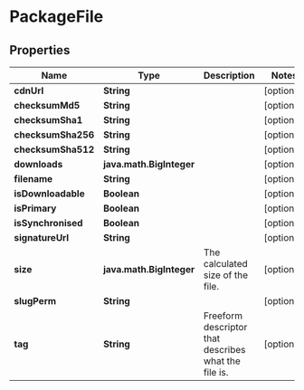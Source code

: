 
# PackageFile

## Properties
Name | Type | Description | Notes
------------ | ------------- | ------------- | -------------
**cdnUrl** | **String** |  |  [optional]
**checksumMd5** | **String** |  |  [optional]
**checksumSha1** | **String** |  |  [optional]
**checksumSha256** | **String** |  |  [optional]
**checksumSha512** | **String** |  |  [optional]
**downloads** | **java.math.BigInteger** |  |  [optional]
**filename** | **String** |  |  [optional]
**isDownloadable** | **Boolean** |  |  [optional]
**isPrimary** | **Boolean** |  |  [optional]
**isSynchronised** | **Boolean** |  |  [optional]
**signatureUrl** | **String** |  |  [optional]
**size** | **java.math.BigInteger** | The calculated size of the file. |  [optional]
**slugPerm** | **String** |  |  [optional]
**tag** | **String** | Freeform descriptor that describes what the file is. |  [optional]



